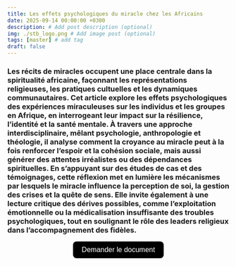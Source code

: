 ```yaml
---
title: Les effets psychologiques du miracle chez les Africains
date: 2025-09-14 00:00:00 +0300
description: # Add post description (optional)
img: ./stb_logo.png # Add image post (optional)
tags: [master] # add tag
draft: false
---
```


### Les récits de miracles occupent une place centrale dans la spiritualité africaine, façonnant les représentations religieuses, les pratiques cultuelles et les dynamiques communautaires. Cet article explore les effets psychologiques des expériences miraculeuses sur les individus et les groupes en Afrique, en interrogeant leur impact sur la résilience, l’identité et la santé mentale. À travers une approche interdisciplinaire, mêlant psychologie, anthropologie et théologie, il analyse comment la croyance au miracle peut à la fois renforcer l’espoir et la cohésion sociale, mais aussi générer des attentes irréalistes ou des dépendances spirituelles. En s’appuyant sur des études de cas et des témoignages, cette réflexion met en lumière les mécanismes par lesquels le miracle influence la perception de soi, la gestion des crises et la quête de sens. Elle invite également à une lecture critique des dérives possibles, comme l’exploitation émotionnelle ou la médicalisation insuffisante des troubles psychologiques, tout en soulignant le rôle des leaders religieux dans l’accompagnement des fidèles.

<!-- Formulaire -->
<form action="https://docs.google.com/forms/d/e/1FAIpQLSdVCtXMKziox9jUpIwxjOXbhoV6kjBt6KO-Z7aDECOle04i2g/viewform" method="get">

<!-- Input invisible -->
<input type="hidden" name="usp" value="pp_url">
<input type="hidden" name="entry.1405150638" value="Les effets psychologiques du miracle chez les Africains">

<!-- Bouton -->
<div style="text-align: center; margin-top: 10px;">
  <button 
	type="submit" 
	style="
	  background-color: black; 
	  color: white; 
	  border: none; 
	  padding: 10px 20px; 
	  font-size: 16px; 
	  border-radius: 8px; 
	  cursor: pointer;
	">
	Demander le document
  </button>
</div>
</form>
